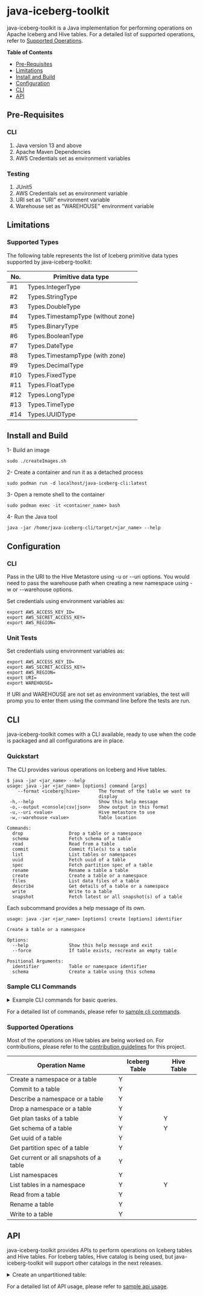 # java-iceberg-toolkit
java-iceberg-toolkit is a Java implementation for performing operations on Apache Iceberg and Hive tables. For a detailed list of supported operations, refer to [Supported Operations](/README.md#supported-operations).

**Table of Contents**
* [Pre-Requisites](/README.md#pre-requisites)
* [Limitations](/README.md#limitations)
* [Install and Build](/README.md#install-and-build)
* [Configuration](/README.md#configuration)
* [CLI](/README.md#cli-2)
* [API](/README.md#api)


## Pre-Requisites

### CLI

1. Java version 13 and above 
2. Apache Maven Dependencies 
3. AWS Credentials set as environment variables 

### Testing

1. JUnit5
2. AWS Credentials set as environment variable 
3. URI set as "URI" environment variable 
4. Warehouse set as "WAREHOUSE" environment variable

## Limitations

### Supported Types

The following table represents the list of Iceberg primitive data types supported by java-iceberg-toolkit:

No. | Primitive data type
---|---|
#1 | Types.IntegerType
#2 | Types.StringType
#3 | Types.DoubleType
#4 | Types.TimestampType (without zone)
#5 | Types.BinaryType
#6 | Types.BooleanType
#7 | Types.DateType
#8 | Types.TimestampType (with zone)
#9 | Types.DecimalType
#10 | Types.FixedType
#11 | Types.FloatType
#12 | Types.LongType
#13 | Types.TimeType
#14 | Types.UUIDType

## Install and Build 

1- Build an image
```
sudo ./createImages.sh
```

2- Create a container and run it as a detached process
```
sudo podman run -d localhost/java-iceberg-cli:latest
```

3- Open a remote shell to the container
```
sudo podman exec -it <container_name> bash
```

4- Run the Java tool
```
java -jar /home/java-iceberg-cli/target/<jar_name> --help
```

## Configuration

### CLI
Pass in the URI to the Hive Metastore using -u or --uri options. You would need to pass the warehouse path when creating a new namespace using -w or --warehouse options. 

Set credentials using environment variables as:
```
export AWS_ACCESS_KEY_ID=
export AWS_SECRET_ACCESS_KEY=
export AWS_REGION=
```

### Unit Tests
Set credentials using environment variables as:
```
export AWS_ACCESS_KEY_ID=
export AWS_SECRET_ACCESS_KEY=
export AWS_REGION=
export URI=
export WAREHOUSE=
```
If URI and WAREHOUSE are not set as environment variables, the test will promp you to enter them using the command line before the tests are run. 

## CLI

java-iceberg-toolkit comes with a CLI available, ready to use when the code is packaged and all configurations are in place.

### Quickstart

The CLI provides various operations on Iceberg and Hive tables.
```
$ java -jar <jar_name> --help
usage: java -jar <jar_name> [options] command [args]
    --format <iceberg|hive>       The format of the table we want to
                                  display
 -h,--help                        Show this help message
 -o,--output <console|csv|json>   Show output in this format
 -u,--uri <value>                 Hive metastore to use
 -w,--warehouse <value>           Table location

Commands:
  drop                 Drop a table or a namespace
  schema               Fetch schema of a table
  read                 Read from a table
  commit               Commit file(s) to a table
  list                 List tables or namespaces
  uuid                 Fetch uuid of a table
  spec                 Fetch partition spec of a table
  rename               Rename a table a table
  create               Create a table or a namespace
  files                List data files of a table
  describe             Get details of a table or a namespace
  write                Write to a table
  snapshot             Fetch latest or all snapshot(s) of a table
```
Each subcommand provides a help message of its own.
```
usage: java -jar <jar_name> [options] create [options] identifier

Create a table or a namespace

Options:
  --help               Show this help message and exit
  --force              If table exists, recreate an empty table

Positional Arguments:
  identifier           Table or namespace identifier
  schema               Create a table using this schema
```

### Sample CLI Commands
<details><summary>Example CLI commands for basic queries.</summary>

1. Display help for all commands.
```
java -jar <jar> --help
```
2. Display help for a specific command.
```
java -jar <jar> -u <uri> <command> --help
```
3. List all namespaces and their locations in a catalog. 
```
java -jar <jar> -u <uri> list
```
4. List all tables and their types in a namespace.
```
java -jar <jar> -u <uri> list <namespace>
```
5. Create a table
```
java -jar <jar> -u <uri> create <namespace>.<table> "<schema>"
```
* Example schema
```
'{"type":"struct","schema-id":0,"fields":[{"id":1,"name":"ID","required":true,"type":"int"},{"id":2,"name":"Name","required":true,"type":"string"},{"id":3,"name":"Price","required":true,"type":"double"},{"id":4,"name":"Purchase_date","required":true,"type":"timestamp"}]}'
```
</details>

For a detailed list of commands, please refer to [sample cli commands](docs/sample_cli_commands.md).

### Supported Operations

Most of the operations on Hive tables are being worked on. For contributions, please refer to the [contribution guidelines](docs/contribution_guidelines.md) for this project. 

Operation Name | Iceberg Table | Hive Table
---|---|---|
Create a namespace or a table | Y |
Commit to a table | Y |
Describe a namespace or a table | Y
Drop a namespace or a table | Y 
Get plan tasks of a table | Y | Y
Get schema of a table | Y | Y
Get uuid of a table | Y |
Get partition spec of a table | Y |
Get current or all snapshots of a table | Y |
List namespaces | Y
List tables in a namespace | Y | Y
Read from a table | Y
Rename a table | Y |
Write to a table | Y |

## API

java-iceberg-toolkit provides APIs to perform operations on Iceberg tables and Hive tables. For Iceberg tables, Hive catalog is being used, but java-iceberg-toolkit will support other catalogs in the next releases.
<details><summary>Create an unpartitioned table:</summary>

```
import iceberg.IcebergConnector;

import org.apache.iceberg.PartitionSpec;
import org.apache.iceberg.Schema;
import org.apache.iceberg.types.Types;

IcebergConnector connector = new IcebergConnector(uri, warehouse, namespace, null);
Schema schema = new Schema(
            Types.NestedField.required(1, "ID", Types.IntegerType.get()),
            Types.NestedField.required(2, "Name", Types.StringType.get()),
            Types.NestedField.required(3, "Price", Types.DoubleType.get()),
            Types.NestedField.required(4, "Purchase_date", Types.TimestampType.withoutZone())
            )
        );
PartitionSpec spec = PartitionSpec.unpartitioned();
boolean overwrite = false;
connector.createTable(schema, spec, overwrite);
```

</details>

For a detailed list of API usage, please refer to [sample api usage](docs/sample_api_usage.md).
